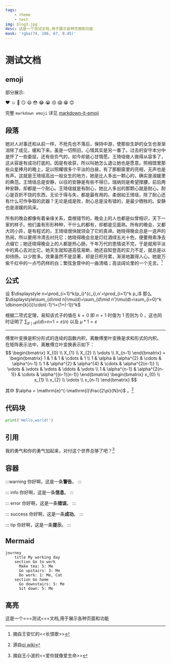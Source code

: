 ```yaml
---
tags:
    - theme
    - test
img: blog3.jpg
desc: 这是一个测试文档,用于展示各种页面和功能
mask: 'rgba(74, 106, 67, 0.45)'
---
```

# 测试文档
## emoji
部分展示:

:heart: :relaxed:  :yellow_heart:
:smirk:	:smiley:	:flushed:
:joy:	:sob:	:unamused:
:scream:	:grin:	:blush:

完整 `markdown emoji` 详见 [markdown-it-emoji](https://github.com/markdown-it/markdown-it-emoji/tree/master)
## 段落
她对人对事还和从前一样，不抢先也不落后，保持中游，使那些生妒的女生也渐渐消除了成见，缓和下来。虽是一切照旧，心情其实是另一番了。过去的安守本分中是怀了一些委屈，还有些负气的，如今却是心甘情愿。王琦瑶做人做得从容多了，这从容是有成功打底的。因是有收获，所以叫她怎么退让她也是愿意。照相馆里那些众星捧月的晚上，足以照耀很多个平淡的白昼，有了那橱窗里的亮相，无声也是有声。这就是王琦瑶高出一般女生的地方，她是比人多出一颗心的，确实是淑媛里的典范。王琦瑶总是安静，以往的安静是有些不得已，瑞纳则是希望撑腰，前后两种安静，却都是一个耐心。王琦瑶就是有耐心，她比人多出的那颗心就是耐心。耐心是百折不饶的东西，无论于得与失，都是最有用的。柔弱如王琦瑶，除了耐心还有什么可作争取的武器？无论是成是败，耐心总是没有错的，是最少牺牲的。安静也是淑媛的风采。

所有的晚会都像有着亲缘关系，盘根错节的。晚会上的人也都是似曾相识，天下一家的样子。他们虽有形形种种，干什么的都有，却都是见面熟。所有的晚会，又都大同小异，是有程式的，王琦瑶很快就领会了它的真谛。她晓得晚会总是一迭声的热闹，所以要用冷清去衬托它；她晓得晚会总是灯红酒绿五光十色，便要用素净去点缀它；她还晓得晚会上的人都是热心肠，千年万代的恩情说不完，于是就用平淡中的真心去对比它。她天生就知道高弦易断，她还自知登高的实力不足，就总是以抑待扬，以少胜多。效果虽然不是显著，却是日积月累，渐渐地赢得人心。她是万紫千红中的一点芍药样的白；繁弦急管中的一曲清唱；高谈阔论里的一个无言。[^1]
## 公式
设
$\displaystyle n=\prod_{i=1}^k{p_i}^{c_i},n'=\prod_{i=1}^k p_i$
那么
$\displaystyle\sum_{d\mid n}\mu(d)=\sum_{d\mid n'}\mu(d)=\sum_{i=0}^k \dbinom{k}{i}\cdot(-1)^i=(1+(-1))^k$

根据二项式定理，易知该式子的值在 $k=0$ 即 $n=1$ 时值为 $1$ 否则为 $0$ ，这也同时证明了 $\displaystyle\sum_{d\mid n}\mu(d)=$n=1$=\varepsilon(n)$ 以及 $\mu\ast 1=\varepsilon$

***
傅里叶变换是积分形式的连续的函数内积，离散傅里叶变换是求和形式的内积。
在矩阵表示法中，离散傅立叶变换表示如下：
$$ \begin{bmatrix} X_{0} \\ X_{1} \\ X_{2} \\ \vdots \\ X_{n-1} \end{bmatrix} = \begin{bmatrix} 1 & 1 & 1 & \cdots & 1 \\ 1 & \alpha & \alpha^{2} & \cdots & \alpha^{n-1} \\ 1 & \alpha^{2} & \alpha^{4} & \cdots & \alpha^{2(n-1)} \\ \vdots & \vdots & \vdots & \ddots & \vdots \\ 1 & \alpha^{n-1} & \alpha^{2(n-1)} & \cdots & \alpha^{(n-1)(n-1)} \end{bmatrix} \begin{bmatrix} x_{0} \\ x_{1} \\ x_{2} \\ \vdots \\ x_{n-1} \end{bmatrix} $$

其中 $\alpha = \mathrm{e}^{-\mathrm{i}\frac{2\pi}{N}n}$ 。[^2]
## 代码块
```py
print('Hello,world!')
```
## 引用
我的勇气和你的勇气加起来，对付这个世界总够了吧？[^3]
## 容器
:::warning
你好啊，这是一条**警告**。
:::

::: info
你好啊，这是一条**信息**。
:::

::: error
你好啊，这是一条**错误**。
:::

::: success
你好啊，这是一条**成功**。
:::

::: tip
你好啊，这是一条**提示**。
:::


## Mermaid
```mermaidjs
journey
    title My working day
    section Go to work
      Make tea: 5: Me
      Go upstairs: 3: Me
      Do work: 1: Me, Cat
    section Go home
      Go downstairs: 5: Me
      Sit down: 5: Me
```

## 高亮

这是一个===测试===文档,用于展示各种页面和功能

[^1]: 摘自王安忆的<<长恨歌>>
[^2]: 源自[oi wiki](https://oi-wiki.org/math/)
[^3]: 摘自王小波的<<爱你就像爱生命>>